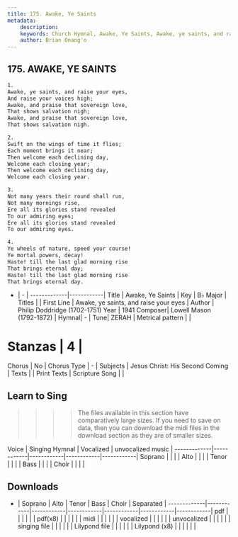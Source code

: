 ```yaml
---
title: 175. Awake, Ye Saints
metadata:
    description: 
    keywords: Church Hymnal, Awake, Ye Saints, Awake, ye saints, and raise your eyes, 
    author: Brian Onang'o
---
```



## 175. AWAKE, YE SAINTS

```txt
1.
Awake, ye saints, and raise your eyes, 
And raise your voices high; 
Awake, and praise that sovereign love, 
That shows salvation nigh; 
Awake, and praise that sovereign love, 
That shows salvation nigh. 

2.
Swift on the wings of time it flies; 
Each moment brings it near; 
Then welcome each declining day, 
Welcome each closing year; 
Then welcome each declining day, 
Welcome each closing year. 

3.
Not many years their round shall run, 
Not many mornings rise, 
Ere all its glories stand revealed 
To our admiring eyes; 
Ere all its glories stand revealed 
To our admiring eyes. 

4.
Ye wheels of nature, speed your course! 
Ye mortal powers, decay! 
Haste! till the last glad morning rise 
That brings eternal day; 
Haste! till the last glad morning rise 
That brings eternal day.

```

- |   -  |
-------------|------------|
Title | Awake, Ye Saints |
Key | B♭ Major |
Titles |  |
First Line | Awake, ye saints, and raise your eyes |
Author | Philip Doddridge (1702-1751)
Year | 1941
Composer| Lowell Mason (1792-1872) |
Hymnal|  - |
Tune| ZERAH |
Metrical pattern | |
# Stanzas | 4 |
Chorus | No |
Chorus Type | - |
Subjects | Jesus Christ: His Second Coming |
Texts |  |
Print Texts | 
Scripture Song |  |
  
## Learn to Sing

>>>> The files available in this section have comparatively large sizes. If you need to save on data, then you can download the midi files in the download section as they are of smaller sizes.

Voice |  Singing Hymnal | Vocalized | unvocalized music |
-------------|------------|------------|------------|------------|
Soprano | | | |
Alto | | | |
Tenor | | | |
Bass | | | |
Choir | | | |

## Downloads

- |  Soprano | Alto | Tenor | Bass | Choir | Separated |
-------------|------------|------------|------------|------------|------------|------------|
pdf | | | | | |
pdf(x8) | | | | | |
midi | | | | | |
vocalized | | | | | |
unvocalized | | | | | |
singing file | | | | | |
Lilypond file | | | | | |
Lilypond (x8) | | | | | |
  
